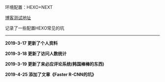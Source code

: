 环境配置：HEXO+NEXT

[博客测试地址](https://zhuweizhoong.github.io/zwz.github.io/)

记录了一些配置HEXO常见的坑

----------

**2019-3-17 更新了个人资料**

**2019-3-18 更新了访问人数统计**

**2019-3-19 更新了来必应评论系统(韩国棒棒的东西)**

**2019-4-25 添加了文章《Faster R-CNN的坑》**